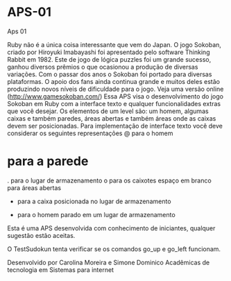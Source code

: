 APS-01
======

Aps 01



Ruby  não  é  a  única coisa interessante  que  vem  do  Japan.  O  jogo  Sokoban, criado por Hiroyuki Imabayashi foi  apresentado pelo  software  Thinking  Rabbit  em  1982.  Este  de  jogo  de  lógica puzzles  foi  um   grande  sucesso,  ganhou  diversos  prêmios  o  que  ocasionou  a  produção de diversas variações. Com o passar  dos  anos  o  Sokoban  foi  portado  para  diversas  plataformas.
O apoio  dos  fans  ainda  continua  grande  e  muitos   deles  estão  produzindo  novos  níveis   de dificuldade para o jogo. Veja uma versão online (http://www.game­sokoban.com/)
Essa  APS visa  o  desenvolvimento  do  jogo  Sokoban  em  Ruby  com  a  interface  texto  e  qualquer funcionalidades extras que você desejar.
Os  elementos  de  um  level  são:  um  homem,  algumas caixas e também paredes, áreas abertas e  também   áreas  onde  as  caixas  devem  ser  posicionadas.  Para  implementação  de  interface  texto você deve considerar os seguintes representações
@ para o homem
# para a parede
. para o lugar de armazenamento
o para os caixotes
espaço em branco para  áreas abertas

* para a caixa posicionada no lugar de armazenamento
+ para o homem parado em um lugar de armazenamento

Esta é uma APS desenvolvida com conhecimento de iniciantes, qualquer sugestão estão aceitas.

O TestSudokun tenta verificar se os comandos go_up e go_left funcionam.



Desenvolvido por Carolina Moreira e Simone Dominico
Acadêmicas de tecnologia em Sistemas para internet



